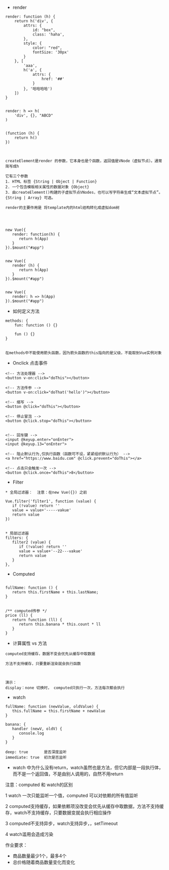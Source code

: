 







* render

```
render: function (h) {
    return h('div', {
        attrs: {
            id: "box",
            class: 'haha',
        },
        style: {
            color: "red",
            fontSize: '30px'
        }
    }, [
        'aaa',
        h('a', {
            attrs: {
                href: '##'
            }
        }, '哈哈哈哈')
    ])
}


render: h => h(
    'div', {}, "ABCD"
)


(function (h) {
    return h()
})



createElement是render 的参数，它本身也是个函数，返回值是VNode（虚拟节点）。通常简写成h

它有三个参数
1. HTML 标签 {String | Object | Function}
2. 一个包含模板相关属性的数据对象 {Object}
3. 由createElement()构建的子虚拟节点VNodes，也可以写字符串生成“文本虚拟节点”。{String | Array} 可选。

render的主要作用是 将template内的html结构转化成虚拟dom树
```

```



new Vue({
   render: function(h) {
      return h(App)
   }
}).$mount("#app")


new Vue({
   render (h) {
      return h(App)
   }
}).$mount("#app")


new Vue({
   render: h => h(App)
}).$mount("#app")
```









* 如何定义方法

```
methods: {
	fun: function () {}
	
	fun () {}
}


在methods中不能使用箭头函数，因为箭头函数的this指向的是父级，不能取到Vue实例对象
```









* Onclick 点击事件

```
<!-- 方法处理器 -->
<button v-on:click="doThis"></button>

<!-- 方法传参 -->
<button v-on:click="doThat('hello')"></button>

<!-- 缩写 -->
<button @click="doThis"></button>

<!-- 停止冒泡 -->
<button @click.stop="doThis"></button>


<!-- 回车键 -->
<input @keyup.enter="onEnter">
<input @keyup.13="onEnter">

<!-- 阻止默认行为,仅执行函数（函数可不设，紧紧组织默认行为） -->
<a href="https://www.baidu.com" @click.prevent="doThis"></a>

<!-- 点击只会触发一次 -->
<button @click.once="doThis">8</button>
```









* Filter

```
* 全局过滤器：  注意：在new Vue({}) 之前

Vue.filter('filter1', function (value) {
   if (!value) return ''
   value = value+'-----vakue'
   return value
})


* 局部过滤器
filters: {
   filter2 (value) {
      if (!value) return ''
      value = value+'--22---vakue'
      return value
   }
},
```











* Computed

```

fullName: function () {
   return this.firstName + this.lastName;
}


/** computed传参 */
price (ll) {
   return function (ll) {
      return this.banana * this.count * ll
   }
}
```









* 计算属性 vs 方法


```
computed支持缓存，数据不变会优先从缓存中取数据

方法不支持缓存，只要重新渲染就会执行函数



演示：
display：none 切换时， computed只执行一次，方法每次都会执行

```









* watch

```
fullName: function (newValue, oldValue) {
   this.fullName = this.firstName + newValue
}

banana: {
   handler (newV, oldV) {
      console.log
   }
}

deep: true       是否深度监听
immediate: true  初次是否监听
```

* watch 中为什么没有return，watch虽然也是方法，但它内部是一段执行体，而不是一个返回值，不是由别人调用的，自然不用return











注意：computed 和 watch的区别

1 watch 一次只能监听一个值，computed 可以对依赖的所有值监听

2 computed支持缓存，如果依赖项没改变会优先从缓存中取数据，方法不支持缓存，watch不支持缓存，只要数据变就会执行相应操作

3 computed不支持异步，watch支持异步，，setTimeout

4 watch滥用会造成污染

























作业要求：

* 商品数量最少1个，最多4个
* 总价格随着商品数量变化而变化